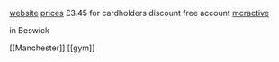 
[website](https://www.better.org.uk/leisure-centre/manchester/east-manchester)
[prices](https://www.better.org.uk/leisure-centre/manchester/east-manchester/prices) £3.45 for cardholders
discount free account [mcractive](https://www.mcractive.com/)

in Beswick

[[Manchester]]
[[gym]]